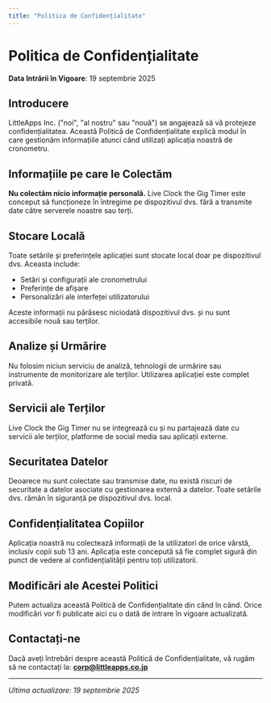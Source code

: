 ```yaml
---
title: "Politica de Confidențialitate"
---
```


# Politica de Confidențialitate

**Data Intrării în Vigoare**: 19 septembrie 2025

## Introducere

LittleApps Inc. ("noi", "al nostru" sau "nouă") se angajează să vă protejeze confidențialitatea. Această Politică de Confidențialitate explică modul în care gestionăm informațiile atunci când utilizați aplicația noastră de cronometru.

## Informațiile pe care le Colectăm

**Nu colectăm nicio informație personală.** Live Clock the Gig Timer este conceput să funcționeze în întregime pe dispozitivul dvs. fără a transmite date către serverele noastre sau terți.

## Stocare Locală

Toate setările și preferințele aplicației sunt stocate local doar pe dispozitivul dvs. Aceasta include:
- Setări și configurații ale cronometrului
- Preferințe de afișare
- Personalizări ale interfeței utilizatorului

Aceste informații nu părăsesc niciodată dispozitivul dvs. și nu sunt accesibile nouă sau terților.

## Analize și Urmărire

Nu folosim niciun serviciu de analiză, tehnologii de urmărire sau instrumente de monitorizare ale terților. Utilizarea aplicației este complet privată.

## Servicii ale Terților

Live Clock the Gig Timer nu se integrează cu și nu partajează date cu servicii ale terților, platforme de social media sau aplicații externe.

## Securitatea Datelor

Deoarece nu sunt colectate sau transmise date, nu există riscuri de securitate a datelor asociate cu gestionarea externă a datelor. Toate setările dvs. rămân în siguranță pe dispozitivul dvs. local.

## Confidențialitatea Copiilor

Aplicația noastră nu colectează informații de la utilizatori de orice vârstă, inclusiv copii sub 13 ani. Aplicația este concepută să fie complet sigură din punct de vedere al confidențialității pentru toți utilizatorii.

## Modificări ale Acestei Politici

Putem actualiza această Politică de Confidențialitate din când în când. Orice modificări vor fi publicate aici cu o dată de intrare în vigoare actualizată.

## Contactați-ne

Dacă aveți întrebări despre această Politică de Confidențialitate, vă rugăm să ne contactați la:
**corp@littleapps.co.jp**

---

*Ultima actualizare: 19 septembrie 2025*